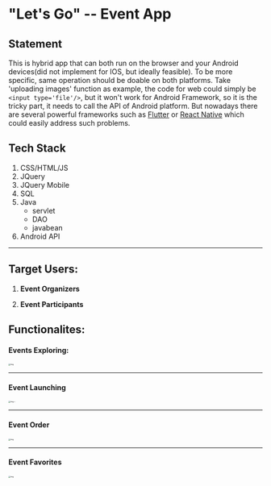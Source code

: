 # "Let's Go" -- Event App



## Statement

This is hybrid app that can both run on the browser and your Android devices(did not implement for IOS, but ideally feasible). To be more specific, same operation should be doable on both platforms. Take 'uploading images' function as example, the code for web could simply be `<input type='file'/>`, but it won't work for Android Framework, so it is the tricky part, it needs to call the API of Android platform. But nowadays there are several powerful frameworks such as [Flutter](https://flutter.dev/) or [React Native](https://reactnative.dev/) which could easily address such problems.



## Tech Stack

1. CSS/HTML/JS
2. JQuery
3. JQuery Mobile
4. SQL
5. Java
   - servlet
   - DAO
   - javabean
6. Android API

------



## **Target Users:**

1. **Event Organizers**

2. **Event Participants**



## **Functionalites:**

#### **Events Exploring:**

<img src="https://internal-api-space.larksuite.com/space/api/box/stream/download/asynccode/?code=5dedd8541c501b37a39de3abf82c5b5c_8f118824ce50c961_boxusWpGQBP1j3wxSQNJn0iiBxc_LDizscgL022AP1dMbWtDDvNfSDElumZ0" alt="img" style="zoom:25%;" />



------



#### Event Launching

<img src="https://internal-api-space.larksuite.com/space/api/box/stream/download/asynccode/?code=fce04d5e505830c378871f467c696dcc_8f118824ce50c961_boxusQ6XseItTy0iJANzZfKXwUd_30LIcwYVzB9uJMWS6cOUbHDacZvMiDOO" alt="img =" style="zoom:25%;" />

------



#### Event Order

<img src="https://internal-api-space.larksuite.com/space/api/box/stream/download/asynccode/?code=a10df9cdf8432576266e786368401a56_8f118824ce50c961_boxusFEk9OnZmr4IO2Yd48sNzlh_tMlmO0UXbMt0mehiflEySBGz8EQNeK4j" alt="img " style="zoom:25%;" />

------



#### Event Favorites

<img src="https://internal-api-space.larksuite.com/space/api/box/stream/download/asynccode/?code=c09677f2f1ed42843ac67cefd4fc6faa_8f118824ce50c961_boxusAHx5ib3XHNifjTgyxWTbIe_doUmcPURiNRPWw8cJuFBHSH5YXGYC0ry" alt="img " style="zoom:25%;" />